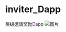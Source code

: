 # inviter_Dapp
层级邀请奖励Dapp
![图片](https://user-images.githubusercontent.com/26684979/184083788-40ab7be5-f056-4e5a-a062-7c8ba48bff2b.png)
